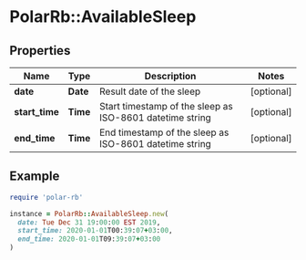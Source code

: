 # PolarRb::AvailableSleep

## Properties

| Name | Type | Description | Notes |
| ---- | ---- | ----------- | ----- |
| **date** | **Date** | Result date of the sleep | [optional] |
| **start_time** | **Time** | Start timestamp of the sleep as ISO-8601 datetime string | [optional] |
| **end_time** | **Time** | End timestamp of the sleep as ISO-8601 datetime string | [optional] |

## Example

```ruby
require 'polar-rb'

instance = PolarRb::AvailableSleep.new(
  date: Tue Dec 31 19:00:00 EST 2019,
  start_time: 2020-01-01T00:39:07+03:00,
  end_time: 2020-01-01T09:39:07+03:00
)
```

